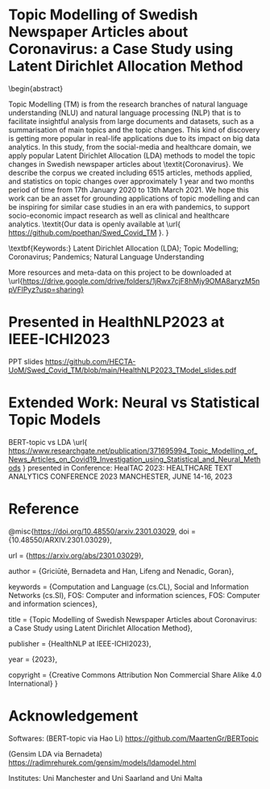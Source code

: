 # Topic Modelling of Swedish Newspaper Articles about Coronavirus: a Case Study using Latent Dirichlet Allocation Method

\begin{abstract}

Topic Modelling (TM) is from the research branches of natural language understanding (NLU) and natural language processing (NLP) that is to facilitate insightful analysis from large documents and datasets, such as a summarisation of main topics and the topic changes. This kind of discovery is getting more popular in real-life applications due to its impact on big data analytics. 
In this study, from the social-media and healthcare domain, we apply popular Latent Dirichlet Allocation (LDA) methods to model the topic changes in Swedish newspaper articles about \textit{Coronavirus}. We describe the corpus we created including 6515 articles, methods applied, and statistics on topic changes over approximately 1 year and two months period of time from 17th January 2020 to 13th March 2021.
We hope this work can be an asset for grounding applications of topic modelling and can be inspiring for similar case studies in an era with pandemics, to support socio-economic impact research as well as clinical and healthcare analytics. 
\textit{Our data is openly available at \url{ https://github.com/poethan/Swed_Covid_TM }.
}

\textbf{Keywords:} Latent Dirichlet Allocation (LDA); Topic Modelling; Coronavirus; Pandemics; Natural Language Understanding

More resources and meta-data on this project to be downloaded at \url{https://drive.google.com/drive/folders/1jRwx7cjF8hMjy9OMA8aryzM5npVFlPyz?usp=sharing}

# Presented in HealthNLP2023 at IEEE-ICHI2023
PPT slides https://github.com/HECTA-UoM/Swed_Covid_TM/blob/main/HealthNLP2023_TModel_slides.pdf 

# Extended Work: Neural vs Statistical Topic Models
BERT-topic vs LDA
\url{ https://www.researchgate.net/publication/371695994_Topic_Modelling_of_News_Articles_on_Covid19_Investigation_using_Statistical_and_Neural_Methods } presented in Conference: HealTAC 2023: HEALTHCARE TEXT ANALYTICS CONFERENCE 2023 MANCHESTER, JUNE 14-16, 2023




# Reference

@misc{https://doi.org/10.48550/arxiv.2301.03029,
  doi = {10.48550/ARXIV.2301.03029},
  
  url = {https://arxiv.org/abs/2301.03029},
  
  author = {Griciūtė, Bernadeta and Han, Lifeng and Nenadic, Goran},
  
  keywords = {Computation and Language (cs.CL), Social and Information Networks (cs.SI), FOS: Computer and information sciences, FOS: Computer and information sciences},
  
  title = {Topic Modelling of Swedish Newspaper Articles about Coronavirus: a Case Study using Latent Dirichlet Allocation Method},
  
  publisher = {HealthNLP at IEEE-ICHI2023},
  
  year = {2023},
  
  copyright = {Creative Commons Attribution Non Commercial Share Alike 4.0 International}
}

# Acknowledgement
Softwares: 
(BERT-topic via Hao Li) https://github.com/MaartenGr/BERTopic 

(Gensim LDA via Bernadeta) https://radimrehurek.com/gensim/models/ldamodel.html 

Institutes: Uni Manchester and Uni Saarland and Uni Malta
